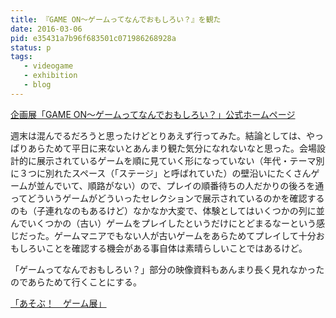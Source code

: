 ```yaml
---
title: 『GAME ON～ゲームってなんでおもしろい？』を観た
date: 2016-03-06
pid: e35431a7b96f683501c071986268928a
status: p
tags:
   - videogame
   - exhibition
   - blog
---
```


[企画展「GAME ON～ゲームってなんでおもしろい？」公式ホームページ][1]

週末は混んでるだろうと思ったけどとりあえず行ってみた。結論としては、やっぱりあらためて平日に来ないとあんまり観た気分になれないなと思った。会場設計的に展示されているゲームを順に見ていく形になっていない（年代・テーマ別に３つに別れたスペース（「ステージ」と呼ばれていた）の壁沿いにたくさんゲームが並んでいて、順路がない）ので、プレイの順番待ちの人だかりの後ろを通ってどういうゲームがどういったセレクションで展示されているのかを確認するのも（子連れなのもあるけど）なかなか大変で、体験としてはいくつかの列に並んでいくつかの（古い）ゲームをプレイしたというだけにとどまるなーという感じだった。ゲームマニアでもない人が古いゲームをあらためてプレイして十分おもしろいことを確認する機会がある事自体は素晴らしいことではあるけど。

「ゲームってなんでおもしろい？」部分の映像資料もあんまり長く見れなかったのであらためて行くことにする。

[「あそぶ！　ゲーム展」][2]

[1]:	http://www.fujitv.co.jp/events/gameon/
[2]:	/201511/2015/11/01/play-digital-game-exhibition/